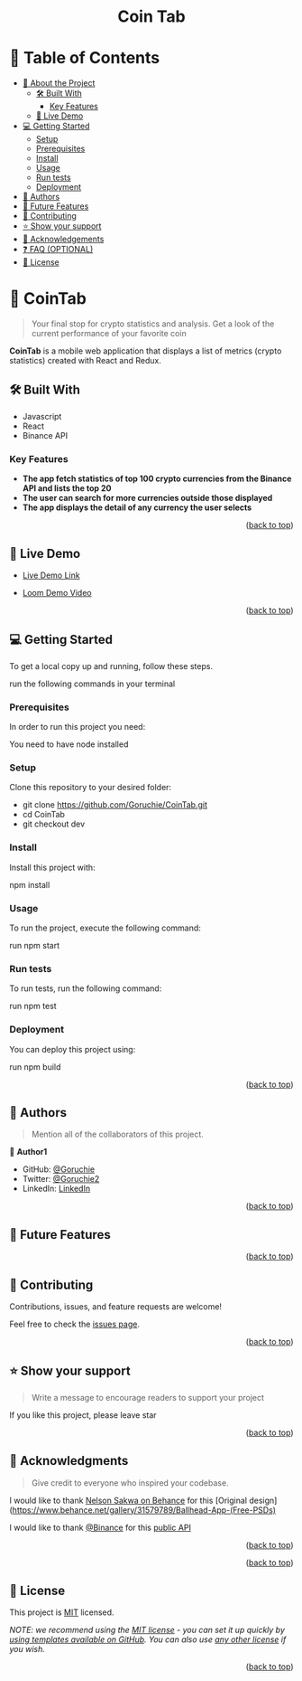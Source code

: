 <a name="readme-top"></a>

<div align="center">

  <h1><b>Coin Tab</b></h1>

</div>

<!-- TABLE OF CONTENTS -->

# 📗 Table of Contents

- [📖 About the Project](#about-project)
  - [🛠 Built With](#built-with)
    - [Key Features](#key-features)
  - [🚀 Live Demo](#live-demo)
- [💻 Getting Started](#getting-started)
  - [Setup](#setup)
  - [Prerequisites](#prerequisites)
  - [Install](#install)
  - [Usage](#usage)
  - [Run tests](#run-tests)
  - [Deployment](#deployment)
- [👥 Authors](#authors)
- [🔭 Future Features](#future-features)
- [🤝 Contributing](#contributing)
- [⭐️ Show your support](#support)
- [🙏 Acknowledgements](#acknowledgements)
- [❓ FAQ (OPTIONAL)](#faq)
- [📝 License](#license)


<!-- PROJECT DESCRIPTION -->

# 📖 CoinTab <a name="about-project"></a>

> Your final stop for crypto statistics and analysis. Get a look of the current performance of your favorite coin

**CoinTab** is a mobile web application that displays a list of metrics (crypto statistics) created with React and Redux.

## 🛠 Built With <a name="built-with"></a>

- Javascript
- React
- Binance API

<!-- Features -->

### Key Features <a name="key-features"></a>

- **The app fetch statistics of top 100 crypto currencies from the Binance API and lists the top 20**
- **The user can search for more currencies outside those displayed**
- **The app displays the detail of any currency the user selects**

<p align="right">(<a href="#readme-top">back to top</a>)</p>

<!-- LIVE DEMO -->

## 🚀 Live Demo <a name="live-demo"></a>

- [Live Demo Link](https://elegant-semifreddo-b270b5.netlify.app/)

- [Loom Demo Video](https://www.loom.com/share/b8b42abea6c340c5bbcd5c81cf227992)

<p align="right">(<a href="#readme-top">back to top</a>)</p>

<!-- GETTING STARTED -->

## 💻 Getting Started <a name="getting-started"></a>

To get a local copy up and running, follow these steps.

run the following commands in your terminal

### Prerequisites

In order to run this project you need:

You need to have node installed

### Setup

Clone this repository to your desired folder:

- git clone https://github.com/Goruchie/CoinTab.git
- cd CoinTab
- git checkout dev

### Install

Install this project with:

npm install

### Usage

To run the project, execute the following command:

run npm start

### Run tests

To run tests, run the following command:

run npm test

### Deployment

You can deploy this project using:

run npm build

<p align="right">(<a href="#readme-top">back to top</a>)</p>

<!-- AUTHORS -->

## 👥 Authors <a name="authors"></a>

> Mention all of the collaborators of this project.

👤 **Author1**

- GitHub: [@Goruchie](https://github.com/Goruchie)
- Twitter: [@Goruchie2](https://twitter.com/Goruchie2)
- LinkedIn: [LinkedIn](https://www.linkedin.com/in/marcosgualtero/)

<p align="right">(<a href="#readme-top">back to top</a>)</p>

<!-- FUTURE FEATURES -->

## 🔭 Future Features <a name="future-features"></a>


<p align="right">(<a href="#readme-top">back to top</a>)</p>

<!-- CONTRIBUTING -->

## 🤝 Contributing <a name="contributing"></a>

Contributions, issues, and feature requests are welcome!

Feel free to check the [issues page](https://github.com/Goruchie/CoinTab/issues).

<p align="right">(<a href="#readme-top">back to top</a>)</p>

<!-- SUPPORT -->

## ⭐️ Show your support <a name="support"></a>

> Write a message to encourage readers to support your project

If you like this project, please leave star

<p align="right">(<a href="#readme-top">back to top</a>)</p>

<!-- ACKNOWLEDGEMENTS -->

## 🙏 Acknowledgments <a name="acknowledgements"></a>

> Give credit to everyone who inspired your codebase.

I would like to thank [Nelson Sakwa on Behance](https://www.behance.net/sakwadesignstudio) for this [Original design](https://www.behance.net/gallery/31579789/Ballhead-App-(Free-PSDs)

I would like to thank [@Binance](https://github.com/binance) for this [public API](https://github.com/binance/binance-spot-api-docs/blob/master/rest-api.md) 

<p align="right">(<a href="#readme-top">back to top</a>)</p>


<p align="right">(<a href="#readme-top">back to top</a>)</p>

<!-- LICENSE -->

## 📝 License <a name="license"></a>

This project is [MIT](./LICENSE) licensed.

_NOTE: we recommend using the [MIT license](https://choosealicense.com/licenses/mit/) - you can set it up quickly by [using templates available on GitHub](https://docs.github.com/en/communities/setting-up-your-project-for-healthy-contributions/adding-a-license-to-a-repository). You can also use [any other license](https://choosealicense.com/licenses/) if you wish._

<p align="right">(<a href="#readme-top">back to top</a>)</p>
